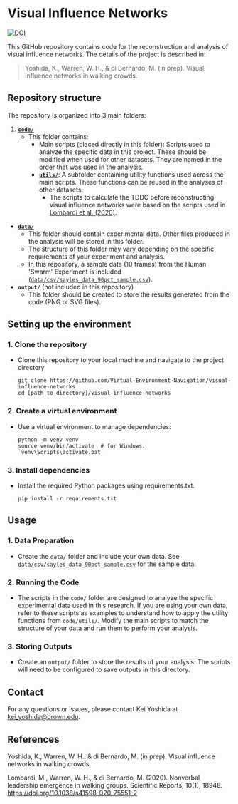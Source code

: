 # Visual Influence Networks
[![DOI](https://zenodo.org/badge/DOI/10.5281/zenodo.13765410.svg)](https://doi.org/10.5281/zenodo.13765410)

This GitHub repository contains code for the reconstruction and analysis of visual influence networks.
The details of the project is described in:

> Yoshida, K., Warren, W. H., & di Bernardo, M. (in prep). Visual influence networks in walking crowds.


## Repository structure

The repository is organized into 3 main folders:
1. [**`code/`**](code/)
    * This folder contains: 
        * Main scripts (placed directly in this folder): Scripts used to analyze the specific data in this project. These should be modified when used for other datasets. They are named in the order that was used in the analysis.
        * [**`utils/`**](code/utils/): A subfolder containing utility functions used across the main scripts. These functions can be reused in the analyses of other datasets.
            * The scripts to calculate the TDDC before reconstructing visual influence networks were based on the scripts used in [Lombardi et al. (2020)](#references).
* [**`data/`**](data/)
    * This folder should contain experimental data. Other files produced in the analysis will be stored in this folder.
    * The structure of this folder may vary depending on the specific requirements of your experiment and analysis.
    * In this repository, a sample data (10 frames) from the Human 'Swarm' Experiment is included ([`data/csv/sayles_data_90pct_sample.csv`](data/sayles_data_90pct_sample.csv)).
* **`output/`** (not included in this repository)
    * This folder should be created to store the results generated from the code (PNG or SVG files).


## Setting up the environment

### 1. Clone the repository
* Clone this repository to your local machine and navigate to the project directory
    ```
    git clone https://github.com/Virtual-Environment-Navigation/visual-influence-networks
    cd [path_to_directory]/visual-influence-networks
    ```
### 2. Create a virtual environment
* Use a virtual environment to manage dependencies:
    ```
    python -m venv venv
    source venv/bin/activate  # for Windows: `venv\Scripts\activate.bat` 
    ```
### 3. Install dependencies
* Install the required Python packages using requirements.txt:
    ```
    pip install -r requirements.txt
    ```


## Usage 

### 1. Data Preparation

* Create the `data/` folder and include your own data. See [`data/csv/sayles_data_90pct_sample.csv`](data/sayles_data_90pct_sample.csv) for the sample data.

### 2. Running the Code

* The scripts in the `code/` folder are designed to analyze the specific experimental data used in this research. If you are using your own data, refer to these scripts as examples to understand how to apply the utility functions from `code/utils/`.
Modify the main scripts to match the structure of your data and run them to perform your analysis.

### 3. Storing Outputs

* Create an `output/` folder to store the results of your analysis. The scripts will need to be configured to save outputs in this directory.


## Contact

For any questions or issues, please contact Kei Yoshida at kei_yoshida@brown.edu.

## References
Yoshida, K., Warren, W. H., & di Bernardo, M. (in prep). Visual influence networks in walking crowds.

Lombardi, M., Warren, W. H., & di Bernardo, M. (2020). Nonverbal leadership emergence in walking groups. Scientific Reports, 10(1), 18948. https://doi.org/10.1038/s41598-020-75551-2

